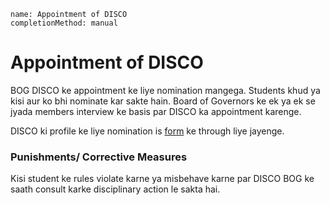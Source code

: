```ngMeta
name: Appointment of DISCO
completionMethod: manual
```

# Appointment of DISCO

BOG DISCO ke appointment ke liye nomination mangega. Students khud ya kisi aur ko bhi nominate kar sakte hain. Board of Governors ke ek ya ek se jyada members interview ke basis par DISCO ka appointment karenge.

DISCO ki profile ke liye nomination is [form](https://goo.gl/forms/NAAbfURpuHd1oe923) ke through liye jayenge. 

### Punishments/ Corrective Measures

Kisi student ke rules violate karne ya misbehave karne par DISCO BOG ke saath consult karke disciplinary action le sakta hai.
